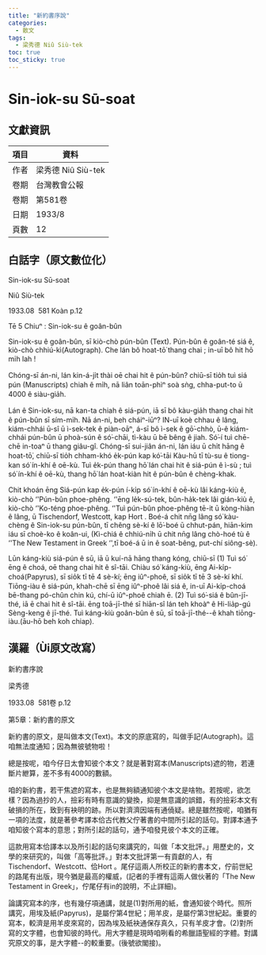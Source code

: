 ```yaml
---
title: "新約書序說"
categories:
  - 散文
tags:
  - 梁秀德 Niû Siù-tek
toc: true
toc_sticky: true
---
```


# Sin-iok-su Sū-soat

## 文獻資訊

| 項目 | 資料 |
|---|---|
| 作者 | 梁秀德 Niû Siù-tek |
| 卷期 | 台灣教會公報 |
| 卷期 | 第581卷 |
| 日期 | 1933/8 |
| 頁數 | 12 |

## 白話字（原文數位化）

Sin-iok-su Sū-soat

Niû Siù-tek

1933.08  581 Koàn p.12

Tē 5 Chiuⁿ : Sin-iok-su ê goân-bûn

Sin-iok-su ê goân-bûn, sī kiò-chò pún-bûn (Text). Pún-bûn ê goân-té siá ê, kiò-chò chhiú-kì(Autograph). Che lán bô hoat-tō͘ thang chai ; in-uī bô hit hō mi̍h lah !

Chóng-sī án-ni, lán kin-á-ji̍t thài oē chai hit ê pún-bûn? chiū-sī tio̍h tuì siá pún (Manuscripts) chiah ê mi̍h, nā liân toān-phìⁿ soà sǹg, chha-put-to ū 4000 ê siàu-gia̍h.

Lán ê Sin-iok-su, nā kan-ta chiah ê siá-pún, iā sī bô kàu-gia̍h thang chai hit ê pún-bûn sī sím-mi̍h. Nā án-ni, beh cháiⁿ-iūⁿ? IN-uī koè chhau ê lâng, kiám-chhái ū-sî ū ì-sek-tek ê piàn-oāⁿ, á-sī bô ì-sek ê gō͘-chhò, ū-ê kiám-chhái pún-bûn ū phoà-sún ê só͘-chāi, tì-kàu ū bē bêng ê jiah. Só͘-í tuì chē-chē in-toaⁿ ū thang giâu-gî. Chóng-sī sui-jiân án-ni, lán iáu ū chi̍t hāng ê hoat-tō͘, chiū-sī tio̍h chham-khó e̍k-pún kap kó͘-tāi Kàu-hū tī tù-su ê tiong-kan só͘ ín-khí ê oē-kù. Tuì e̍k-pún thang hō͘ lán chai hit ê siá-pún ê ì-sù ; tuì só͘ ín-khí ê oē-kù, thang hō͘ lán hoat-kiàn hit ê pún-bûn ê chèng-khak.

Chit khoán ēng Siá-pún kap e̍k-pún í-ki̍p só͘ ín-khí ê oē-kù lâi káng-kiù ê, kiò-chò ‘'Pún-bûn phoe-phêng. ‘'ēng le̍k-sú-tek, bûn-ha̍k-tek lâi gián-kiù ê, kiò-chò ‘'Ko-téng phoe-phêng. ‘'Tuì pún-bûn phoe-phêng tē-it ū kòng-hiàn ê lâng, ū Tischendorf, Westcott, kap Hort . Boé-á chit nn̄g lâng só͘ kàu-chèng ê Sin-iok-su pún-bûn, tī chêng sè-kí ê lō͘-boé ū chhut-pán, hiān-kim iáu sī choè-ko ê koân-ui, (Kì-chiá ê chhiú-ni̍h ū chit nn̄g lâng chò-hoé tù ê ‘'The New Testament in Greek ‘',tī boé-á ū in ê soat-bêng, put-chí siông-sè).

Lūn káng-kiù siá-pún ê sū, iā ū kuí-nā hāng thang kóng, chiū-sī (1) Tuì só͘ ēng ê choá, oē thang chai hit ê sî-tāi. Chiàu só͘ káng-kiù, ēng Ai-ki̍p-choá(Papyrus), sī sio̍k tī tē 4 sè-kí; ēng iûⁿ-phoê, sī sio̍k tī tē 3 sè-kí khí. Tiōng-iàu ê siá-pún, khah-chē sī ēng iûⁿ-phoê lâi siá ê, in-uī Ai-ki̍p-choá bē-thang pó-chûn chin kú, chí-ū iûⁿ-phoê chiah ē. (2) Tuì só͘-siá ê bûn-jī-thé, iā ē chai hit ê sî-tāi. ēng toā-jī-thé sī hiān-sî lán teh khoàⁿ ê Hi-lia̍p-gú Sèng-keng ê jī-thé. Tuì káng-kiù goân-bûn ê sū, sī toā-jī-thé--ê khah tiōng-iàu.(āu-hō beh koh chiap).

## 漢羅（Ùi原文改寫）

新約書序說

梁秀德

1933.08  581卷 p.12

第5章：新約書的原文

新約書的原文，是叫做本文(Text)。本文的原底寫的，叫做手記(Autograph)。這咱無法度通知；因為無彼號物啦！

總是按呢，咱今仔日太會知彼个本文？就是著對寫本(Manuscripts)遮的物，若連斷片紲算，差不多有4000的數額。

咱的新約書，若干焦遮的寫本，也是無夠額通知彼个本文是啥物。若按呢，欲怎樣？因為過抄的人，撿彩有時有意識的變換，抑是無意識的誤錯，有的撿彩本文有破損的所在，致到有袂明的跡。所以對濟濟因端有通僥疑。總是雖然按呢，咱猶有一項的法度，就是著參考譯本佮古代教父佇著書的中間所引起的話句。對譯本通予咱知彼个寫本的意思；對所引起的話句，通予咱發見彼个本文的正確。

這款用寫本佮譯本以及所引起的話句來講究的，叫做「本文批評。」用歷史的，文學的來研究的，叫做「高等批評。」對本文批評第一有貢獻的人，有Tischendorf、Westcott、佮Hort 。尾仔這兩人所校正的新約書本文，佇前世紀的路尾有出版，現今猶是最高的權威，(記者的手裡有這兩人做伙著的「The New Testament in Greek」，佇尾仔有in的說明，不止詳細)。

論講究寫本的序，也有幾仔項通講，就是(1)對所用的紙，會通知彼个時代。照所講究，用埃及紙(Papyrus)，是屬佇第4世紀；用羊皮，是屬佇第3世紀起。重要的寫本，較濟是用羊皮來寫的，因為埃及紙袂通保存真久，只有羊皮才會。(2)對所寫的文字體，也會知彼的時代。用大字體是現時咱咧看的希臘語聖經的字體。對講究原文的事，是大字體--的較重要。(後號欲閣接)。
